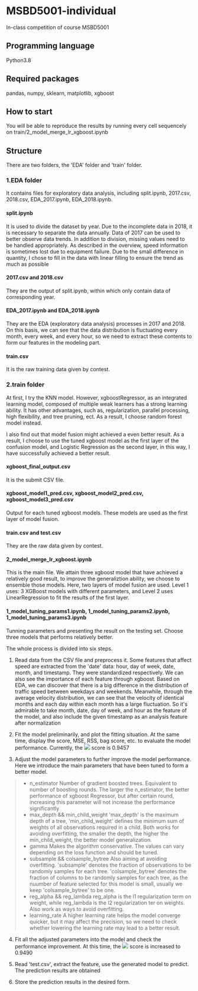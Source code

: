 # MSBD5001-individual
In-class competition of course MSBD5001
## Programming language
Python3.8
## Required packages
pandas, numpy, sklearn, matplotlib, xgboost
## How to start
You will be able to reproduce the results by running every cell sequencely on train/2_model_merge_lr_xgboost.ipynb
## Structure
There are two folders, the 'EDA' folder and 'train' folder.

### 1.EDA folder 
It contains files for exploratory data analysis, including split.ipynb, 2017.csv, 2018.csv, EDA_2017.ipynb, EDA_2018.ipynb.

#### split.ipynb 
It is used to divide the dataset by year. Due to the incomplete data in 2018, it is necessary to separate the data annually. Data of 2017 can be used to better observe data trends. In addition to division, missing values need to be handled appropriately. As described in the overview, speed information is sometimes lost due to equipment failure. Due to the small difference in quantity, I chose to fill in the data with linear filling to ensure the trend as much as possible

#### 2017.csv and 2018.csv 
They are the output of split.ipynb, within which only contain data of corresponding year.

#### EDA_2017.ipynb and EDA_2018.ipynb 
They are the EDA (exploratory data analysis) processes in 2017 and 2018. On this basis, we can see that the data distribution is fluctuating every month, every week, and every hour, so we need to extract these contents to form our features in the modeling part.

#### train.csv
It is the raw training data given by contest.

### 2.train folder
At first, I try the KNN model. However, xgboostRegressor, as an integrated learning model, composed of multiple weak learners has a strong learning ability. It has other advantages, such as, regularization, parallel processing, high flexibility, and tree pruning, ect. As a result, I choose random forest model instead.

I also find out that model fusion might achieved a even better result. As a result, I choose to use the tuned xgboost model as the first layer of the confusion model, and Logistic Regression as the second layer, in this way, I have successfully achieved a better result. 

#### xgboost_final_output.csv
It is the submit CSV file.

#### xgboost_model1_pred.csv, xgboost_model2_pred.csv, xgboost_model3_pred.csv

Output for each tuned xgboost models. These models are used as the first layer of model fusion.

#### train.csv and test.csv 
They are the raw data given by contest.

#### 2_model_merge_lr_xgboost.ipynb

This is the main file. We attain three xgboost model that have achieved a relatively good result, to improve the generaliztion ability, we choose to ensemble those models. Here, two layers of model fusion are used. Level 1 uses: 3 XGBoost models with different parameters, and Level 2 uses LinearRegression to fit the results of the first layer.

#### 1_model_tuning_params1.ipynb, 1_model_tuning_params2.ipynb, 1_model_tuning_params3.ipynb
Tunning parameters and presenting the result on the testing set. Choose three models that performs relatively better.

The whole process is divided into six steps.

1. Read data from the CSV file and preprocess it. Some features that affect speed are extracted from the 'date' data: hour, day of week, date, month, and timestamp. They were standardized respectively. We can also see the importance of each feature through xgboost. 
   Based on EDA, we can discover that there is a big difference in the distribution of traffic speed between weekdays and weekends. Meanwhile, through the average velocity distribution, we can see that the velocity of identical months and each day within each month has a large fluctuation. So it's admirable to take month, date, day of week, and hour as the feature of the model, and also include the given timestamp as an analysis feature after normalization

2. Fit the model preliminarily, and plot the fitting situation. At the same time, display the score, MSE, RSS, bag score, etc. to evaluate the model performance. Currently, the <img src="http://latex.codecogs.com/gif.latex?{R}^{2}" /> score is 0.9457

3. Adjust the model parameters to further improve the model performance. Here we introduce the main parameters that have been tuned to form a better model.
> - n_estimator
> Number of gradient boosted trees. Equivalent to number of boosting rounds. The larger the n_estimator, the better performance of xgboost Regressor, but after certain round, increasing this parameter will not increase the performance significantly
> - max_depth && min_child_weight
> 'max_depth' is the maximum depth of a tree, 'min_child_weight' defines the minimum sum of weights of all observations required in a child. Both works for avoiding overfitting, the smaller the depth, the higher the min_child_weight, the better model generalization.
> - gamma
> Makes the algorithm conservative. The values can vary depending on the loss function and should be tuned.
> - subsample && colsample_bytree
> Also aiming at avoiding overfitting. 'subsample' denotes the fraction of observations to be randomly samples for each tree. 'colsample_bytree' denotes the fraction of columns to be randomly samples for each tree, as the nuumber of feature selected for this model is small, usually we keep 'colsample_bytree' to be one.
> - reg_alpha && reg_lambda
> reg_alpha is the l1 regularization term on weight, while reg_lambda is the l2 regularization ter on weights. Also work as ways to avoid overfitting.
> - learning_rate
> A higher learning rate helps the model converge quicker, but it may affect the precision, so we need to check whether lowering the learning rate may lead to a better result.

4. Fit all the adjusted parameters into the model and check the performance improvement. At this time, the <img src="http://latex.codecogs.com/gif.latex?{R}^{2}" /> score is increased to 0.9490

5. Read 'test.csv', extract the feature, use the generated model to predict. The prediction results are obtained

6. Store the prediction results in the desired form.


